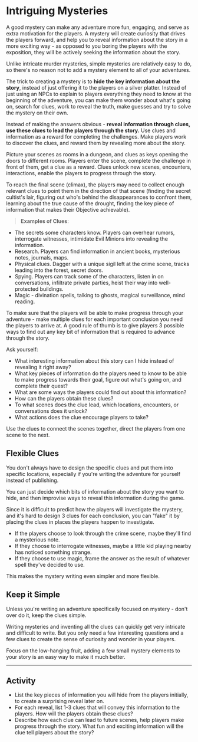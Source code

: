 # Intriguing Mysteries
A good mystery can make any adventure more fun, engaging, and serve as extra motivation for the players. A mystery will create curiosity that drives the players forward, and help you to reveal information about the story in a more exciting way - as opposed to you boring the players with the exposition, they will be actively seeking the information about the story.

Unlike intricate murder mysteries, simple mysteries are relatively easy to do, so there's no reason not to add a mystery element to all of your adventures.

The trick to creating a mystery is to **hide the key information about the story**, instead of just offering it to the players on a silver platter. Instead of just using an NPCs to explain to players everything they need to know at the beginning of the adventure, you can make them wonder about what's going on, search for clues, work to reveal the truth, make guesses and try to solve the mystery on their own.

Instead of making the answers obvious - **reveal information through clues, use these clues to lead the players through the story.** Use clues and information as a reward for completing the challenges. Make players work to discover the clues, and reward them by revealing more about the story.

Picture your scenes as rooms in a dungeon, and clues as keys opening the doors to different rooms. Players enter the scene, complete the challenge in front of them, get a clue as a reward. Clues unlock new scenes, encounters, interactions, enable the players to progress through the story.

To reach the final scene (climax), the players may need to collect enough relevant clues to point them in the direction of that scene (finding the secret cultist's lair, figuring out who's behind the disappearances to confront them, learning about the true cause of the drought, finding the key piece of information that makes their Objective achievable).

> **Examples of Clues**:
- The secrets some characters know. Players can overhear rumors, interrogate witnesses, intimidate Evil Minions into revealing the information.
- Research. Players can find information in ancient books, mysterious notes, journals, maps.
- Physical clues. Dagger with a unique sigil left at the crime scene, tracks leading into the forest, secret doors.
- Spying. Players can track some of the characters, listen in on conversations, infiltrate private parties, heist their way into well-protected buildings.
- Magic - divination spells, talking to ghosts, magical surveillance, mind reading.

To make sure that the players will be able to make progress through your adventure - make multiple clues for each important conclusion you need the players to arrive at. A good rule of thumb is to give players 3 possible ways to find out any key bit of information that is required to advance through the story.

Ask yourself:
- What interesting information about this story can I hide instead of revealing it right away?
- What key pieces of information do the players need to know to be able to make progress towards their goal, figure out what's going on, and complete their quest?
- What are some ways the players could find out about this information?
- How can the players obtain these clues?
- To what scenes does the clue lead, which locations, encounters, or conversations does it unlock? 
- What actions does the clue encourage players to take?

Use the clues to connect the scenes together, direct the players from one scene to the next.

## Flexible Clues
You don't always have to design the specific clues and put them into specific locations, especially if you're writing the adventure for yourself instead of publishing.

You can just decide which bits of information about the story you want to hide, and then improvise ways to reveal this information during the game. 

Since it is difficult to predict how the players will investigate the mystery, and it's hard to design 3 clues for each conclusion, you can "fake" it by placing the clues in places the players happen to investigate.

>
- If the players choose to look through the crime scene, maybe they'll find a mysterious note. 
- If they choose to interrogate witnesses, maybe a little kid playing nearby has noticed something strange.
- If they choose to use magic, frame the answer as the result of whatever spell they've decided to use.

This makes the mystery writing even simpler and more flexible.

## Keep it Simple
Unless you're writing an adventure specifically focused on mystery - don't over do it, keep the clues simple. 

Writing mysteries and inventing all the clues can quickly get very intricate and difficult to write. But you only need a few interesting questions and a few clues to create the sense of curiosity and wonder in your players.

Focus on the low-hanging fruit, adding a few small mystery elements to your story is an easy way to make it much better.

---

## Activity
- List the key pieces of information you will hide from the players initially, to create a surprising reveal later on.
- For each reveal, list 1-3 clues that will convey this information to the players. How will the players obtain these clues?
- Describe how each clue can lead to future scenes, help players make progress through the story. What fun and exciting information will the clue tell players about the story?

<!--
Share your ideas in the `#secrets-and-leads` channel.
Do I need a channel for writing mysteries?
-->